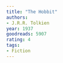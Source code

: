 ```yaml
---
title: "The Hobbit"
authors:
- J.R.R. Tolkien
year: 1937
goodreads: 5907
rating: 4
tags:
- Fiction
---
```

